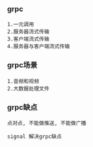 ### grpc
~~~
1.一元调用
2.服务器流式传输
3.客户端流式传输
4.服务器与客户端流式传输
~~~

### grpc场景
~~~
1.音频和视频
2.大数据处理文件
~~~

### grpc缺点
~~~
点对点, 不能做推送, 不能做广播

signal 解决grpc缺点
~~~
